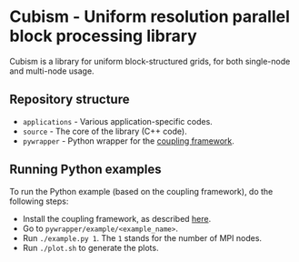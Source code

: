 # Cubism - Uniform resolution parallel block processing library

Cubism is a library for uniform block-structured grids, for both single-node
and multi-node usage.


## Repository structure

- `applications` - Various application-specific codes.
- `source` - The core of the library (C++ code).
- `pywrapper` - Python wrapper for the [coupling framework][1].


## Running Python examples

To run the Python example (based on the coupling framework), do the following
steps:

- Install the coupling framework, as described [here][1].
- Go to `pywrapper/example/<example_name>`.
- Run `./example.py 1`. The `1` stands for the number of MPI nodes.
- Run `./plot.sh` to generate the plots.

[1]: https://gitlab.ethz.ch/mavt-cse/lugano
